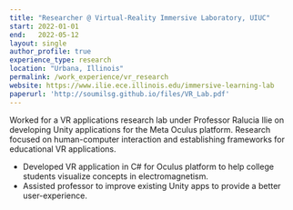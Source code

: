 ```yaml
---
title: "Researcher @ Virtual-Reality Immersive Laboratory, UIUC"
start: 2022-01-01
end:   2022-05-12
layout: single
author_profile: true
experience_type: research
location: "Urbana, Illinois"
permalink: /work_experience/vr_research
website: https://www.ilie.ece.illinois.edu/immersive-learning-lab
paperurl: 'http://soumilsg.github.io/files/VR_Lab.pdf'
---
```


Worked for a VR applications research lab under Professor Ralucia Ilie on developing Unity applications for the Meta Oculus platform. Research focused on human-computer interaction and establishing frameworks for educational VR applications.

<!--more-->

- Developed VR application in C# for Oculus platform to help college students visualize concepts in electromagnetism.
- Assisted professor to improve existing Unity apps to provide a better user-experience.
